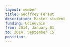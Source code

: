 ```yaml
---
layout: member
title: Geoffrey Feraut
description: Master student
funding: UCLouvain
from: 2014, January 01
to: 2014, September 15
position:
---
```


